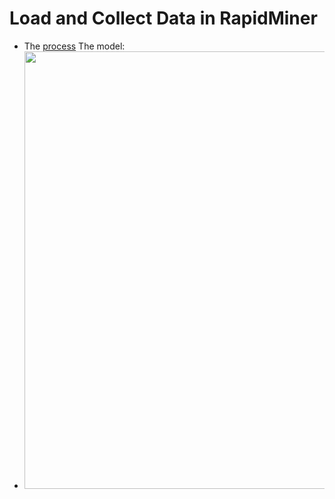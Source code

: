 # Load and Collect Data in RapidMiner
* The [process](https://github.com/xbwei/machine_learning_in_rapidminer/blob/master/load_and_collect_data/load_and_collect_data.xml)
The model:
* <img src="load_and_collect_data.PNG" width="700">
